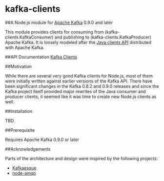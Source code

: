# kafka-clients

##A Node.js module for [Apache Kafka](http://kafka.apache.org/documentation.html) 0.9.0 and later

This module provides clients for consuming from (kafka-clients.KafkaConsumer) and publishing to (kafka-clients.KafkaProducer) Apache Kafka.  It is loosely modeled after the [Java clients API](http://kafka.apache.org/090/javadoc/index.html) distributed with Apache Kafka.

##API Documentation
[Kafka Clients](https://github.com/mastersingh24/kafka-clients/wiki/API-Documentation)

##Motivation

While there are several very good Kafka clients for Node.js, most of them were initially written against earlier versions of the Kafka API.  There have been significant changes in the Kafka 0.8.2 and 0.9.0 releases and since the Kafka project itself provided major rewrites of the Java consumer and producer clients, it seemed like it was time to create new Node.js clients as well.

##Installation

TBD

##Prerequisite

Requires Apache Kafka 0.9.0 or later

##Acknowledgements

Parts of the architecture and design were inspired by the following projects:
* [Kafkaesque](https://github.com/pelger/Kafkaesque)
* [node-amqp](https://github.com/postwait/node-amqp)
